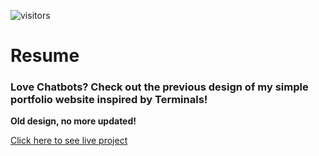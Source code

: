 ![visitors](https://visitor-badge.glitch.me/badge?page_id=Soham-coder-chatbot-resume)

# Resume

### Love Chatbots? Check out the previous design of my simple portfolio website inspired by Terminals! 



**Old design, no more updated!**

[Click here to see live project](https://soham-coder.github.io/chatbot-resume/)

